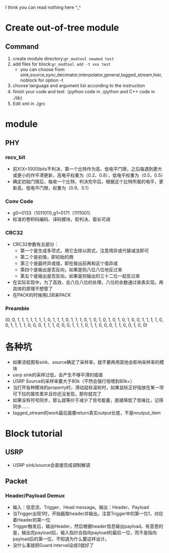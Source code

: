 I think you can read nothing here ^_^

# Create out-of-tree module

## Command

1. create module directory:`gr_modtool newmod test`
2. add files for block:`gr_modtool add -t xxx test`
    * you can choose from sink,source,sync,decimator,interpolator,general,tagged_stream,hier,noblock for option -t
3. choose language and argument list according to the instruction
4. finish your code and test（python code in ./python and C++ code in ./lib）
5. Edit xml in ./grc


# module

## PHY

### recv_bit

* 前X(X=1000)bits不判决，第一个比特作为高、低电平门限，之后每遇到更大或更小的作平滑更新，高电平权重为（0.2、0.8），低电平权重为（0.5，0.5）
* 确定初始门限后，每收一个比特，判决完毕后，根据这个比特所属的电平，更新高、低电平门限，权重为（0.9、0.1）

### Conv Code

* g0=0133（1011011),g1=0171（1111001）
* 标准的卷积码编码、译码模块，软判决，窗长可调

### CRC32

* CRC32参数有五部分：
    - 第一个是生成多项式，用它去除以原式，注意用异或代替减法即可
    - 第二个是初值，即初始的商
    - 第三个是最终异或值，即在输出前再和这个值异或
    - 第四个是输出是否反向，如果是则八位八位地反过来
    - 第五个是输出是否反向，如果是则输出的三十二位一起反过来
* 在实际实现中，为了高效，会八位八位的处理，八位的余数通过查表实现。再具体的原理不想管了
* 在PACK的时候用LSB来PACK

### Preamble

(0, 0, 1, 1, 1, 1, 1, 1, 1, 0, 1, 1, 1, 0, 1, 1, 1, 0, 1, 0, 1, 0, 1, 0, 1, 0, 1, 0, 0, 1, 1, 1, 1, 0, 0, 1, 1, 1, 1, 0, 0, 0, 1, 1, 1, 0, 0, 0, 1, 1, 1, 0, 1, 1, 0, 0, 0, 1, 1, 0, 0, 1, 0, 0)

# 各种坑

* 如果流程图有sink、source确定了采样率，就不要再用其他会影响采样率的模块
* usrp sink的采样过低，会产生不够平滑的插值
* USRP Source的采样率要大于80k（不然会强行倍增到80k+）
* 当打开各种模块的property时，滑动鼠标滚轮时，如果鼠标正好指放在某一项可下拉的属性里并且你还没发现，那你就完了
* 如果没有符号同步，那么就等价于减少了信号能量，直接降低了信噪比，记得同步……
* tagged_stream的work最后面要return真实output长度，不是noutput_item

# Block tutorial

## USRP

* USRP sink/source会直接完成调制解调

## Packet

### Header/Payload Demux

* 输入：信息流、Trigger、Head message。输出：Header、Payload
* 当Trigger出现1时，开始截取header并输出。注意Trigger中的第一位1，对应着Header的第一位
* Trigger触发后，输出Header，然后根据header信息输出payload。有意思的是，输出完payload后，输入指针会指向payload的最后一位，而不是指向payload后的第一位，不知道为什么要这样设计。
* 没什么事就把Guard interval设成0就好了
